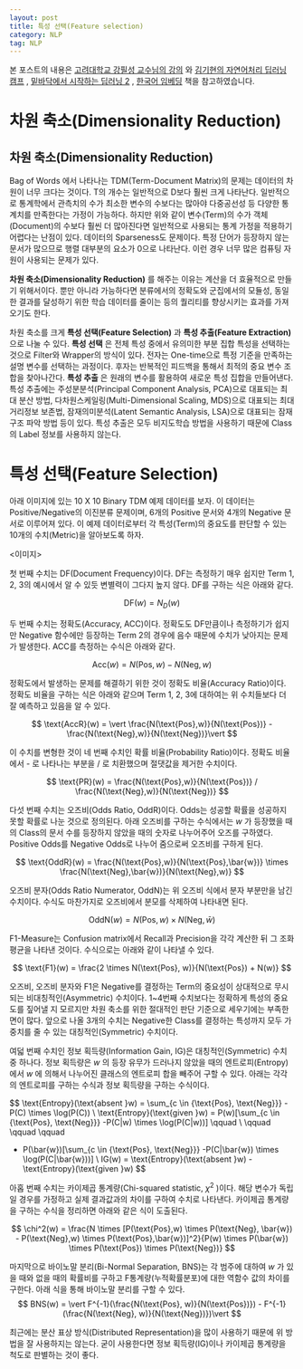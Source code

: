 ```yaml
---
layout: post
title: 특성 선택(Feature selection)
category: NLP
tag: NLP
---
```




본 포스트의 내용은 [고려대학교 강필성 교수님의 강의](https://www.youtube.com/watch?v=pXCHYq6PXto&list=PLetSlH8YjIfVzHuSXtG4jAC2zbEAErXWm) 와 [김기현의 자연어처리 딥러닝 캠프](http://www.yes24.com/Product/Goods/74802622) , [밑바닥에서 시작하는 딥러닝 2](http://www.yes24.com/Product/Goods/72173703) , [한국어 임베딩](http://m.yes24.com/goods/detail/78569687) 책을 참고하였습니다.



# 차원 축소(Dimensionality Reduction)

## 차원 축소(Dimensionality Reduction)

Bag of Words 에서 나타나는 TDM(Term-Document Matrix)의 문제는 데이터의 차원이 너무 크다는 것이다. T의 개수는 일반적으로 D보다 훨씬 크게 나타난다. 일반적으로 통계학에서 관측치의 수가 최소한 변수의 수보다는 많아야 다중공선성 등 다양한 통계치를 만족한다는 가정이 가능하다. 하지만 위와 같이 변수(Term)의 수가 객체(Document)의 수보다 훨씬 더 많아진다면 일반적으로 사용되는 통계 가정을 적용하기 어렵다는 난점이 있다. 데이터의 Sparseness도 문제이다. 특정 단어가 등장하지 않는 문서가 많으므로 행렬 대부분의 요소가 0으로 나타난다. 이런 경우 너무 많은 컴퓨팅 자원이 사용되는 문제가 있다.

**차원 축소(Dimensionality Reduction)** 를 해주는 이유는 계산을 더 효율적으로 만들기 위해서이다. 뿐만 아니라 가능하다면 분류에서의 정확도와 군집에서의 모듈성, 동일한 결과를 달성하기 위한 학습 데이터를 줄이는 등의 퀄리티를 향상시키는 효과를 가져오기도 한다. 

차원 축소를 크게 **특성 선택(Feature Selection)** 과 **특성 추출(Feature Extraction)** 으로 나눌 수 있다. **특성 선택** 은 전체 특성 중에서 유의미한 부분 집합 특성을 선택하는 것으로 Filter와 Wrapper의 방식이 있다. 전자는 One-time으로 특정 기준을 만족하는 설명 변수를 선택하는 과정이다. 후자는 반복적인 피드백을 통해서 최적의 중요 변수 조합을 찾아나간다. **특성 추출** 은 원래의 변수를 활용하여 새로운 특성 집합을 만들어낸다. 특성 추출에는 주성분분석(Principal Component Analysis, PCA)으로 대표되는 최대 분산 방법, 다차원스케일링(Multi-Dimensional Scaling, MDS)으로 대표되는 최대 거리정보 보존법, 잠재의미분석(Latent Semantic Analysis, LSA)으로 대표되는 잠재구조 파악 방법 등이 있다. 특성 추출은 모두 비지도학습 방법을 사용하기 때문에 Class의 Label 정보를 사용하지 않는다.



# 특성 선택(Feature Selection)

아래 이미지에 있는 10 X 10 Binary TDM 예제 데이터를 보자. 이 데이터는 Positive/Negative의 이진분류 문제이며, 6개의 Positive 문서와 4개의 Negative 문서로 이루어져 있다. 이 예제 데이터로부터 각 특성(Term)의 중요도를 판단할 수 있는 10개의 수치(Metric)을 알아보도록 하자.

<이미지>

첫 번째 수치는 DF(Document Frequency)이다. DF는 측정하기 매우 쉽지만 Term 1, 2, 3의 예시에서 알 수 있듯 변별력이 그다지 높지 않다. DF를 구하는 식은 아래와 같다.


$$
\text{DF}(w) = N_D(w)
$$


두 번째 수치는 정확도(Accuracy, ACC)이다. 정확도도 DF만큼이나 측정하기가 쉽지만 Negative 함수에만 등장하는 Term 2의 경우에 음수 때문에 수치가 낮아지는 문제가 발생한다. ACC를 측정하는 수식은 아래와 같다.


$$
\text{Acc}(w) = N(\text{Pos},w) - N(\text{Neg}, w)
$$


정확도에서 발생하는 문제를 해결하기 위한 것이 정확도 비율(Accuracy Ratio)이다. 정확도 비율을 구하는 식은 아래와 같으며 Term 1, 2, 3에 대하여는 위 수치들보다 더 잘 예측하고 있음을 알 수 있다.


$$
\text{AccR}(w) = \vert \frac{N(\text{Pos},w)}{N(\text{Pos})} - \frac{N(\text{Neg},w)}{N(\text{Neg})}\vert
$$


이 수치를 변형한 것이 네 번째 수치인 확률 비율(Probability Ratio)이다. 정확도 비율에서 - 로 나타나는 부분을 / 로 치환했으며 절댓값을 제거한 수치이다.


$$
\text{PR}(w) = \frac{N(\text{Pos},w)}{N(\text{Pos})} / \frac{N(\text{Neg},w)}{N(\text{Neg})}
$$


다섯 번째 수치는 오즈비(Odds Ratio, OddR)이다. Odds는 성공할 확률을 성공하지 못할 확률로 나눈 것으로 정의된다. 아래 오즈비를 구하는 수식에서는 $w$ 가 등장했을 때의 Class의 문서 수를 등장하지 않았을 때의 숫자로 나누어주어 오즈를 구하였다. Positive Odds를 Negative Odds로 나누어 줌으로써 오즈비를 구하게 된다.


$$
\text{OddR}(w) = \frac{N(\text{Pos},w)}{N(\text{Pos},\bar{w})} \times \frac{N(\text{Neg},\bar{w})}{N(\text{Neg},w)}
$$


오즈비 분자(Odds Ratio Numerator, OddN)는 위 오즈비 식에서 분자 부분만을 남긴 수치이다. 수식도 마찬가지로 오즈비에서 분모를 삭제하여 나타내면 된다.


$$
\text{OddN}(w) = N(\text{Pos},w) \times N(\text{Neg},\bar{w})
$$


F1-Measure는 Confusion matrix에서 Recall과 Precision을 각각 계산한 뒤 그 조화평균을 나타낸 것이다. 수식으로는 아래와 같이 나타낼 수 있다.


$$
\text{F1}(w) = \frac{2 \times N(\text{Pos}, w)}{N(\text{Pos}) + N(w)}
$$


오즈비, 오즈비 분자와 F1은 Negative를 결정하는 Term의 중요성이 상대적으로 무시되는 비대칭적인(Asymmetric) 수치이다. 1~4번째 수치보다는 정확하게 특성의 중요도를 짚어낼 지 모르지만 차원 축소를 위한 절대적인 판단 기준으로 세우기에는 부족한 면이 많다. 앞으로 나올 3개의 수치는 Negative한 Class를 결정하는 특성까지 모두 가중치를 줄 수 있는 대칭적인(Symmetric) 수치이다.

여덟 번째 수치인 정보 획득량(Information Gain, IG)은 대칭적인(Symmetric) 수치 중 하나다. 정보 획득량은 $w$ 의 등장 유무가 드러나지 않았을 때의 엔트로피(Entropy)에서 $w$ 에 의해서 나누어진 클래스의 엔트로피 합을 빼주어 구할 수 있다. 아래는 각각의 엔트로피를 구하는 수식과 정보 획득량을 구하는 수식이다.


$$
\text{Entropy}(\text{absent }w) = \sum_{c \in \{\text{Pos}, \text{Neg}\}} -P(C) \times \log(P(C)) \\
\text{Entropy}(\text{given }w) = P(w)[\sum_{c \in \{\text{Pos}, \text{Neg}\}} -P(C|w) \times \log(P(C|w))] \qquad \\ \qquad \qquad \qquad
+ P(\bar{w})[\sum_{c \in \{\text{Pos}, \text{Neg}\}} -P(C|\bar{w}) \times \log(P(C|\bar{w}))] \\
IG(w) = \text{Entropy}(\text{absent }w) - \text{Entropy}(\text{given }w)
$$


아홉 번째 수치는 카이제곱 통계량(Chi-squared statistic, $\chi^2$ )이다. 해당 변수가 독립일 경우를 가정하고 실제 결과값과의 차이를 구하여 수치로 나타낸다. 카이제곱 통계량을 구하는 수식을 정리하면 아래와 같은 식이 도출된다.


$$
\chi^2(w) = \frac{N \times [P(\text{Pos},w) \times P(\text{Neg}, \bar{w}) - P(\text{Neg},w) \times P(\text{Pos},\bar{w})]^2}{P(w) \times P(\bar{w}) \times P(\text{Pos}) \times P(\text{Neg})}
$$

마지막으로 바이노말 분리(Bi-Normal Separation, BNS)는 각 범주에 대하여 $w$ 가 있을 때와 없을 때의 확률비를 구하고 F통계량(누적확률분포)에 대한 역함수 값의 차이를 구한다. 아래 식을 통해 바이노말 분리를 구할 수 있다.
$$
BNS(w) = \vert F^{-1}(\frac{N(\text{Pos}, w)}{N(\text{Pos})}) - F^{-1}(\frac{N(\text{Neg}, w)}{N(\text{Neg})})\vert
$$


최근에는 분산 표상 방식(Distributed Representation)을 많이 사용하기 때문에 위 방법을 잘 사용하지는 않는다. 굳이 사용한다면 정보 획득량(IG)이나 카이제곱 통계량을 척도로 판별하는 것이 좋다.

